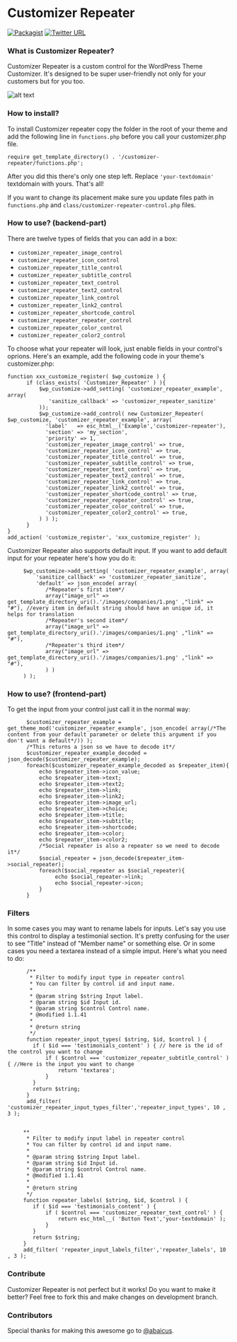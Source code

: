 # Customizer Repeater
[![Packagist](https://img.shields.io/packagist/l/doctrine/orm.svg)](https://opensource.org/licenses/MIT) [![Twitter URL](https://img.shields.io/twitter/url/http/shields.io.svg?style=social)](https://twitter.com/intent/tweet?text=Check%20out%20this%20awesome%20customizer%20control%20from%20@Themeisle%20team!%20https://github.com/Codeinwp/customizer-controls/tree/master/customizer-repeater)
### What is Customizer Repeater?

Customizer Repeater is a custom control for the WordPress Theme Customizer. It's designed to be super user-friendly not only for your customers but for you too.

![alt text](http://res.cloudinary.com/vertigo-studio-srl/image/upload/v1508771236/repeater_my0koa.gif)

### How to install?

To install Customizer repeater copy the folder in the root of your theme and add the following line in `functions.php` before you call your customizer.php file.
    
    
    require get_template_directory() . '/customizer-repeater/functions.php';
    
    
After you did this there's only one step left. Replace `'your-textdomain'` textdomain with yours.
That's all!

If you want to change its placement make sure you update files path in `functions.php` and `class/customizer-repeater-control.php` files. 

### How to use? (backend-part)

There are twelve types of fields that you can add in a box: 
- `customizer_repeater_image_control`
- `customizer_repeater_icon_control`
- `customizer_repeater_title_control`
- `customizer_repeater_subtitle_control`
- `customizer_repeater_text_control`
- `customizer_repeater_text2_control`
- `customizer_repeater_link_control`
- `customizer_repeater_link2_control`
- `customizer_repeater_shortcode_control`
- `customizer_repeater_repeater_control`
- `customizer_repeater_color_control`
- `customizer_repeater_color2_control`

To choose what your repeater will look, just enable fields in your control's oprions. Here's an example, add the following code in your theme's customizer.php:
    
    function xxx_customize_register( $wp_customize ) {
          if (class_exists( 'Customizer_Repeater' ) ){
              $wp_customize->add_setting( 'customizer_repeater_example', array(
                 'sanitize_callback' => 'customizer_repeater_sanitize'
              ));
              $wp_customize->add_control( new Customizer_Repeater( $wp_customize, 'customizer_repeater_example', array(
                'label'   => esc_html__('Example','customizer-repeater'),
                'section' => 'my_section',
                'priority' => 1,
                'customizer_repeater_image_control' => true,
                'customizer_repeater_icon_control' => true,
                'customizer_repeater_title_control' => true,
                'customizer_repeater_subtitle_control' => true,
                'customizer_repeater_text_control' => true,
                'customizer_repeater_text2_control' => true,
                'customizer_repeater_link_control' => true,
                'customizer_repeater_link2_control' => true,
                'customizer_repeater_shortcode_control' => true,
                'customizer_repeater_repeater_control' => true,
                'customizer_repeater_color_control' => true,
                'customizer_repeater_color2_control' => true,
              ) ) );
          }
    }
    add_action( 'customize_register', 'xxx_customize_register' );
    
Customizer Repeater also supports default input. If you want to add default input for your repeater here's how you do it:

         $wp_customize->add_setting( 'customizer_repeater_example', array(
             'sanitize_callback' => 'customizer_repeater_sanitize',
             'default' => json_encode( array(
                /*Repeater's first item*/
                array("image_url" => get_template_directory_uri().'/images/companies/1.png' ,"link" => "#"), //every item in default string should have an unique id, it helps for translation
                /*Repeater's second item*/
                array("image_url" => get_template_directory_uri().'/images/companies/1.png' ,"link" => "#"),
                /*Repeater's third item*/
                array("image_url" => get_template_directory_uri().'/images/companies/1.png' ,"link" => "#"),
                ) )
         ) );


### How to use? (frontend-part)

To get the input from your control just call it in the normal way:

          $customizer_repeater_example = get_theme_mod('customizer_repeater_example', json_encode( array(/*The content from your default parameter or delete this argument if you don't want a default*/)) );
          /*This returns a json so we have to decode it*/
          $customizer_repeater_example_decoded = json_decode($customizer_repeater_example);
          foreach($customizer_repeater_example_decoded as $repeater_item){
              echo $repeater_item->icon_value;
              echo $repeater_item->text;
              echo $repeater_item->text2;
              echo $repeater_item->link;
              echo $repeater_item->link2;
              echo $repeater_item->image_url;
              echo $repeater_item->choice;
              echo $repeater_item->title;
              echo $repeater_item->subtitle;
              echo $repeater_item->shortcode;
              echo $repeater_item->color;
              echo $repeater_item->color2;
              /*Social repeater is also a repeater so we need to decode it*/
              $social_repeater = json_decode($repeater_item->social_repeater);
              foreach($social_repeater as $social_repeater){
                   echo $social_repeater->link;
                   echo $social_repeater->icon;
              }
          }
### Filters

In some cases you may want to rename labels for inputs. Let's say you use this control to display a testimonial section.
It's pretty confusing for the user to see "Title" instead of "Member name" or something else. Or in some cases you need a
textarea instead of a simple imput. Here's what you need to do:

          /**
           * Filter to modify input type in repeater control
           * You can filter by control id and input name.
           *
           * @param string $string Input label.
           * @param string $id Input id.
           * @param string $control Control name.
           * @modified 1.1.41
           *
           * @return string
           */
          function repeater_input_types( $string, $id, $control ) {
          	if ( $id === 'testimonials_content' ) { // here is the id of the control you want to change
          		if ( $control === 'customizer_repeater_subtitle_control' ) { //Here is the input you want to change
          			return 'textarea';
          		}
          	}
          	return $string;
          }
          add_filter( 'customizer_repeater_input_types_filter','repeater_input_types', 10 , 3 );
 
 
         **
          * Filter to modify input label in repeater control
          * You can filter by control id and input name.
          *
          * @param string $string Input label.
          * @param string $id Input id.
          * @param string $control Control name.
          * @modified 1.1.41
          *
          * @return string
          */
         function repeater_labels( $string, $id, $control ) {
         	if ( $id === 'testimonials_content' ) {
         		if ( $control === 'customizer_repeater_text_control' ) {
         			return esc_html__( 'Button Text','your-textdomain' );
         		}
            }
            return $string;
         }
         add_filter( 'repeater_input_labels_filter','repeater_labels', 10 , 3 );

### Contribute

Customizer Repeater is not perfect but it works! Do you want to make it better? Feel free to fork this and make changes on development branch.

### Contributors
Special thanks for making this awesome go to [@abaicus](https://github.com/abaicus).
